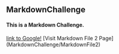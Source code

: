 ## MarkdownChallenge
#### This is a Markdown Challenge.
[link to Google!](http://google.com) 
[Visit Markdown File 2 Page] (MarkdownChallenge/MarkdownFile2) 
